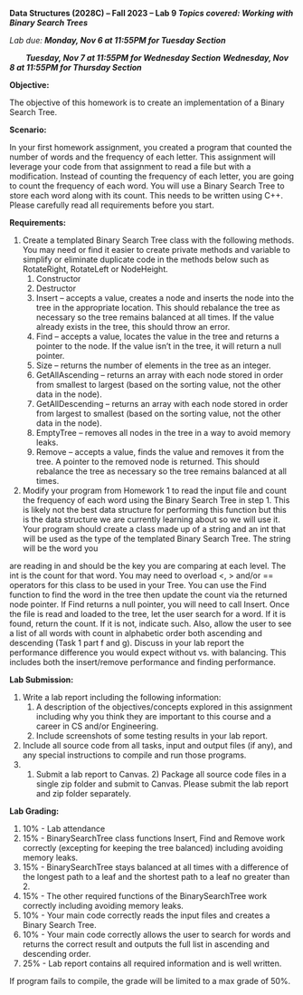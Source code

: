 ﻿**Data Structures (2028C) – Fall 2023 – Lab 9 *Topics covered: Working with Binary Search Trees*** 

*Lab due: **Monday, Nov 6 at 11:55PM for Tuesday Section*** 

`    `***Tuesday, Nov 7 at 11:55PM for Wednesday Section***             ***Wednesday, Nov 8 at 11:55PM for Thursday Section*** 

**Objective:** 

The objective of this homework is to create an implementation of a Binary Search Tree. 

**Scenario:** 

In your first homework assignment, you created a program that counted the number of words and  the  frequency  of  each  letter.   This  assignment  will  leverage  your  code  from  that assignment to read a file but with a modification.  Instead of counting the frequency of each letter, you are going to count the frequency of each word.  You will use a Binary Search Tree to store each word along with its count.  This needs to be written using C++. Please carefully read all requirements before you start. 

**Requirements:** 

1. Create a templated Binary Search Tree class with the following methods.  You may need or find it easier to create private methods and variable to simplify or eliminate duplicate code in the methods below such as RotateRight, RotateLeft or NodeHeight. 
   1. Constructor 
   1. Destructor 
   1. Insert – accepts a value, creates a node and inserts the node into the tree in the appropriate location.  This should rebalance the tree as necessary so the tree remains balanced at all times.  If the value already exists in the tree, this should throw an error. 
   1. Find – accepts a value, locates the value in the tree and returns a pointer to the node.  If the value isn’t in the tree, it will return a null pointer. 
   1. Size – returns the number of elements in the tree as an integer. 
   1. GetAllAscending – returns an array with each node stored in order from smallest to largest (based on the sorting value, not the other data in the node). 
   1. GetAllDescending – returns an array with each node stored in order from largest to smallest (based on the sorting value, not the other data in the node). 
   1. EmptyTree – removes all nodes in the tree in a way to avoid memory leaks. 
   1. Remove – accepts a value, finds the value and removes it from the tree.  A pointer to the removed node is returned.  This should rebalance the tree as necessary so the tree remains balanced at all times. 
1. Modify your program from Homework 1 to read the input file and count the frequency of each word using the Binary Search Tree in step 1.  This is likely not the best data structure for performing this function but this is the data structure we are currently learning about so we will use it.  Your program should create a class made up of a string and an int that will be used as the type of the templated Binary Search Tree.  The string will be the word you 

are reading in and should be the key you are comparing at each level.  The int is the count for that word.  You may need to overload <, > and/or == operators for this class to be used in your Tree.  You can use the Find function to find the word in the tree then update the count via the returned node pointer.  If Find returns a null pointer, you will need to call Insert.  Once the file is read and loaded to the tree, let the user search for a word. If it is found, return the count.  If it is not, indicate such.  Also, allow the user to see a list of all words with count in alphabetic order both ascending and descending (Task 1 part f and g).  Discuss in your lab report the performance difference you would expect without vs. with balancing. This includes both the insert/remove performance and finding performance. 

**Lab Submission:** 

1. Write a lab report including the following information: 
   1. A description of the objectives/concepts explored in this assignment including why you think they are important to this course and a career in CS and/or Engineering. 
   1. Include screenshots of some testing results in your lab report. 
1. Include all source code from all tasks, input and output files (if any), and any special instructions to compile and run those programs. 
1. 1) Submit a lab report to Canvas. 2) Package all source code files in a single zip folder and submit to Canvas. Please submit the lab report and zip folder separately. 

**Lab Grading:** 

1. 10% - Lab attendance 
1. 15% - BinarySearchTree class functions Insert, Find and Remove work correctly (excepting for keeping the tree balanced) including avoiding memory leaks. 
1. 15% - BinarySearchTree stays balanced at all times with a difference of the longest path to a leaf and the shortest path to a leaf no greater than 2. 
1. 15%  -  The  other  required  functions  of  the  BinarySearchTree  work  correctly including avoiding memory leaks. 
1. 10% - Your main code correctly reads the input files and creates a Binary Search Tree. 
1. 10% - Your main code correctly allows the user to search for words and returns the correct result and outputs the full list in ascending and descending order. 
1. 25% - Lab report contains all required information and is well written. 

If program fails to compile, the grade will be limited to a max grade of 50%. 
